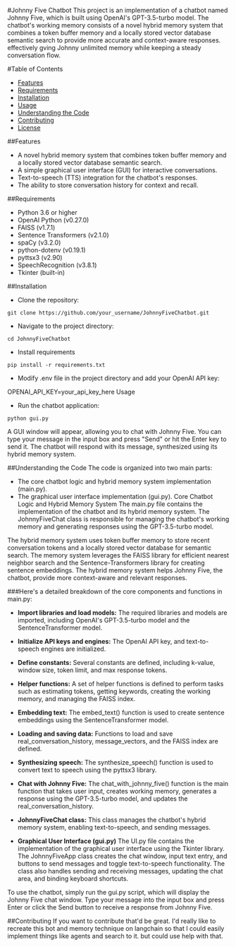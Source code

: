 #Johnny Five Chatbot
This project is an implementation of a chatbot named Johnny Five, which is built using OpenAI's GPT-3.5-turbo model. The chatbot's working memory consists of a novel hybrid memory system that combines a token buffer memory and a locally stored vector database semantic search to provide more accurate and context-aware responses. effectively gving Johnny unlimited memory while keeping a steady conversation flow. 

#Table of Contents
- [Features](#features)
- [Requirements](#Requirements)
- [Installation](#Installation)
- [Usage](#Usage)
- [Understanding the Code](#Understanding-the-code)
- [Contributing](#Contributing)
- [License](#License)

##Features
- A novel hybrid memory system that combines token buffer memory and a locally stored vector database semantic search.
- A simple graphical user interface (GUI) for interactive conversations.
- Text-to-speech (TTS) integration for the chatbot's responses.
- The ability to store conversation history for context and recall.

##Requirements
- Python 3.6 or higher
- OpenAI Python (v0.27.0)
- FAISS (v1.7.1)
- Sentence Transformers (v2.1.0)
- spaCy (v3.2.0)
- python-dotenv (v0.19.1)
- pyttsx3 (v2.90)
- SpeechRecognition (v3.8.1)
- Tkinter (built-in)

##Installation
- Clone the repository:
```
git clone https://github.com/your_username/JohnnyFiveChatbot.git
```
- Navigate to the project directory:
```
cd JohnnyFiveChatbot
```
- Install requirements
```
pip install -r requirements.txt
```
- Modify .env file in the project directory and add your OpenAI API key:

OPENAI_API_KEY=your_api_key_here
Usage
- Run the chatbot application:
```
python gui.py
```
A GUI window will appear, allowing you to chat with Johnny Five. You can type your message in the input box and press "Send" or hit the Enter key to send it. The chatbot will respond with its message, synthesized using its hybrid memory system.

##Understanding the Code
The code is organized into two main parts:

- The core chatbot logic and hybrid memory system implementation (main.py).
- The graphical user interface implementation (gui.py).
Core Chatbot Logic and Hybrid Memory System
The main.py file contains the implementation of the chatbot and its hybrid memory system. The JohnnyFiveChat class is responsible for managing the chatbot's working memory and generating responses using the GPT-3.5-turbo model.

The hybrid memory system uses token buffer memory to store recent conversation tokens and a locally stored vector database for semantic search. The memory system leverages the FAISS library for efficient nearest neighbor search and the Sentence-Transformers library for creating sentence embeddings. The hybrid memory system helps Johnny Five, the chatbot, provide more context-aware and relevant responses.

###Here's a detailed breakdown of the core components and functions in main.py:

- **Import libraries and load models:** The required libraries and models are imported, including OpenAI's GPT-3.5-turbo model and the SentenceTransformer model.

- **Initialize API keys and engines:** The OpenAI API key, and text-to-speech engines are initialized.

- **Define constants:** Several constants are defined, including k-value, window size, token limit, and max response tokens.

- **Helper functions:** A set of helper functions is defined to perform tasks such as estimating tokens, getting keywords, creating the working memory, and managing the FAISS index.

- **Embedding text:** The embed_text() function is used to create sentence embeddings using the SentenceTransformer model.

- **Loading and saving data:** Functions to load and save real_conversation_history, message_vectors, and the FAISS index are defined.

- **Synthesizing speech:** The synthesize_speech() function is used to convert text to speech using the pyttsx3 library.

- **Chat with Johnny Five:** The chat_with_johnny_five() function is the main function that takes user input, creates working memory, generates a response using the GPT-3.5-turbo model, and updates the real_conversation_history.

- **JohnnyFiveChat class:** This class manages the chatbot's hybrid memory system, enabling text-to-speech, and sending messages.

- **Graphical User Interface (gui.py)**
The UI.py file contains the implementation of the graphical user interface using the Tkinter library. The JohnnyFiveApp class creates the chat window, input text entry, and buttons to send messages and toggle text-to-speech functionality. The class also handles sending and receiving messages, updating the chat area, and binding keyboard shortcuts.

To use the chatbot, simply run the gui.py script, which will display the Johnny Five chat window. Type your message into the input box and press Enter or click the Send button to receive a response from Johnny Five.

##Contributing
If you want to contribute that'd be great. I'd really like to recreate this bot and memory technique on langchain so that I could easily implement things like agents and search to it. but could use help with that. 
